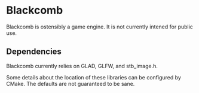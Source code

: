 # Blackcomb
Blackcomb is ostensibly a game engine. It is not currently intened for public use.

## Dependencies
Blackcomb currently relies on GLAD, GLFW, and stb_image.h.

Some details about the location of these libraries can be configured by CMake.
The defaults are not guaranteed to be sane.

